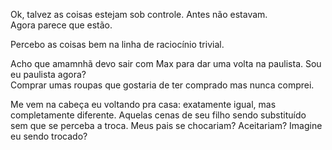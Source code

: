 Ok, talvez as coisas estejam sob controle. Antes não estavam.  
Agora parece que estão.

Percebo as coisas bem na linha de raciocínio trivial.  

Acho que amamnhã devo sair com Max para dar uma volta na paulista. Sou eu paulista agora?  
Comprar umas roupas que gostaria de ter comprado mas nunca comprei.

Me vem na cabeça eu voltando pra casa: exatamente igual, mas completamente diferente. Aquelas cenas de seu filho sendo substituído sem que se perceba a troca. Meus pais se chocariam? Aceitariam? Imagine eu sendo trocado?